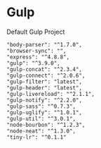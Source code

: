 # Gulp
Default Gulp Project

    "body-parser": "^1.7.0",
    "browser-sync": "",
    "express": "^4.8.8",
    "gulp": "^3.9.0",
    "gulp-concat": "^2.3.4",
    "gulp-connect": "^2.0.6",
    "gulp-filter": "latest",
    "gulp-header": "latest",
    "gulp-livereload": "^2.1.1",
    "gulp-notify": "^2.2.0",
    "gulp-sass": "^0.7.3",
    "gulp-uglify": "^1.0.1",
    "gulp-util": "^3.0.1",
    "node-bourbon": "^1.2.3",
    "node-neat": "^1.3.0",
    "tiny-lr": "^0.1.1"
